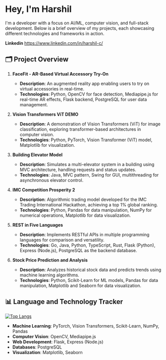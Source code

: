 # Hey, I'm Harshil

I'm a developer with a focus on AI/ML, computer vision, and full-stack development. Below is a brief overview of my projects, each showcasing different technologies and frameworks in action.

**Linkedin**
https://www.linkedin.com/in/harshil-c/

## 🗂 Project Overview

1. **FaceFit - AR-Based Virtual Accessory Try-On**
   - **Description**: An augmented reality app enabling users to try on virtual accessories in real-time.
   - **Technologies**: Python, OpenCV for face detection, Mediapipe.js for real-time AR effects, Flask backend, PostgreSQL for user data management.

2. **Vision Transformers ViT DEMO**
   - **Description**: A demonstration of Vision Transformers (ViT) for image classification, exploring transformer-based architectures in computer vision.
   - **Technologies**: Python, PyTorch, Vision Transformer (ViT) model, Matplotlib for visualization.

3. **Building Elevator Model**
   - **Description**: Simulates a multi-elevator system in a building using MVC architecture, handling requests and status updates.
   - **Technologies**: Java, MVC pattern, Swing for GUI, multithreading for asynchronous elevator control.

4. **IMC Competition Prosperity 2**
   - **Description**: Algorithmic trading model developed for the IMC Trading International Hackathon, achieving a top 1% global ranking.
   - **Technologies**: Python, Pandas for data manipulation, NumPy for numerical operations, Matplotlib for data visualization.

5. **REST in Five Languages**
   - **Description**: Implements RESTful APIs in multiple programming languages for comparison and versatility.
   - **Technologies**: Go, Java, Python, TypeScript, Rust, Flask (Python), Express (Node.js), PostgreSQL as the backend database.

6. **Stock Price Prediction and Analysis**
   - **Description**: Analyzes historical stock data and predicts trends using machine learning algorithms.
   - **Technologies**: Python, Scikit-Learn for ML models, Pandas for data manipulation, Matplotlib and Seaborn for data visualization.

## 📊 Language and Technology Tracker

[![Top Langs](https://github-readme-stats.vercel.app/api/top-langs/?username=QHarshil&layout=compact)](https://github.com/anuraghazra/github-readme-stats)

- **Machine Learning**: PyTorch, Vision Transformers, Scikit-Learn, NumPy, Pandas
- **Computer Vision**: OpenCV, Mediapipe.js
- **Web Development**: Flask, Express (Node.js)
- **Databases**: PostgreSQL
- **Visualization**: Matplotlib, Seaborn

